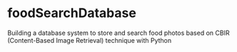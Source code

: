 # foodSearchDatabase


Building a database system to store and search food photos based on CBIR (Content-Based Image Retrieval) technique with Python
